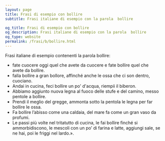 ```yaml
---
layout: page
title: Frasi di esempio con bollire 
subtitle: Frasi italiane di esempio con la parola  bollire

og_title: Frasi di esempio con bollire 
og_description: Frasi italiane di esempio con la parola  bollire
og_type: website
permalink: /frasi/b/bollire.html
---
```


Frasi italiane di esempio contenenti la parola bollire:


- fate cuocere oggi quel che avete da cuocere e fate bollire quel che avete da bollire.
- falla bollire a gran bollore, affinché anche le ossa che ci son dentro, cuociano.
- Andai in cucina, feci bollire un po' d'acqua, riempii il biberon.
- Abbiamo aggiunto nuova legna al fuoco delle stufe e del camino, messo pentole a bollire.
- Prendi il meglio del gregge, ammonta sotto la pentola le legna per far bollire le ossa.
- Fa bollire l’abisso come una caldaia, del mare fa come un gran vaso da profumi.
- Le passi più volte nel tritatutto di cucina, le fai bollire finché si ammorbidiscono, le mescoli con un po’ di farina e latte, aggiungi sale, se ne hai, poi le friggi nel lardo.».
